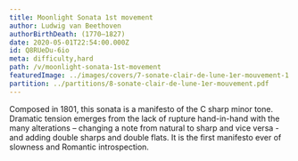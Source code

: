 ```yaml
---
title: Moonlight Sonata 1st movement
author: Ludwig van Beethoven
authorBirthDeath: (1770–1827)
date: 2020-05-01T22:54:00.000Z
id: Q8RUeDu-6io
meta: difficulty,hard
path: /v/moonlight-sonata-1st-movement
featuredImage: ../images/covers/7-sonate-clair-de-lune-1er-mouvement-1.jpg
partition: ../partitions/8-sonate-clair-de-lune-1er-mouvement.pdf
---
```


Composed in 1801, this sonata is a manifesto of the C sharp minor tone. Dramatic tension emerges from the lack of rupture hand-in-hand with the many alterations – changing a note from natural to sharp and vice versa -and adding double sharps and double flats. It is the first manifesto ever of slowness and Romantic introspection.

